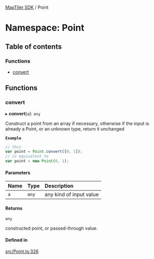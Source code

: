 [MapTiler SDK](../README.md) / Point

# Namespace: Point

## Table of contents

### Functions

- [convert](Point.md#convert)

## Functions

### convert

▸ **convert**(`a`): `any`

Construct a point from an array if necessary, otherwise if the input
is already a Point, or an unknown type, return it unchanged

**`Example`**

```ts
// this
var point = Point.convert([0, 1]);
// is equivalent to
var point = new Point(0, 1);
```

#### Parameters

| Name | Type | Description |
| :------ | :------ | :------ |
| `a` | `any` | any kind of input value |

#### Returns

`any`

constructed point, or passed-through value.

#### Defined in

[src/Point.ts:326](https://github.com/maptiler/maptiler-sdk-js/blob/652e417/src/Point.ts#L326)
